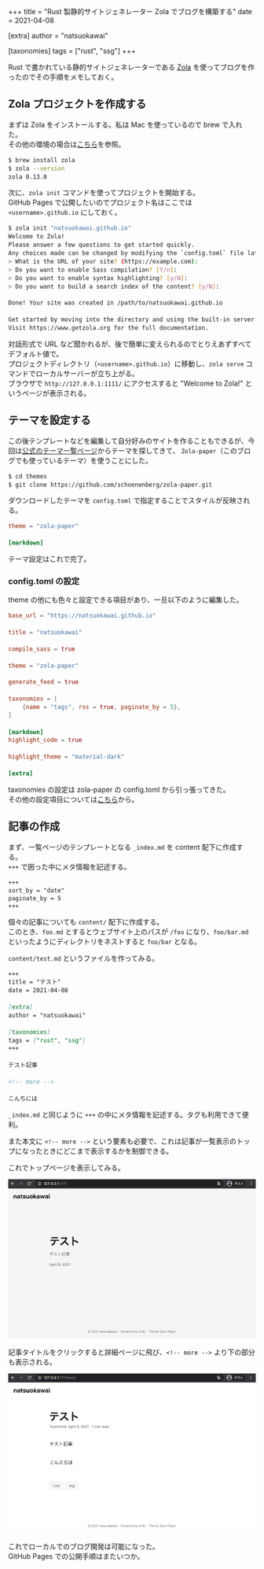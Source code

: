 +++
title = "Rust 製静的サイトジェネレーター Zola でブログを構築する"
date = 2021-04-08

[extra]
author = "natsuokawai"

[taxonomies]
tags = ["rust", "ssg"]
+++

Rust で書かれている静的サイトジェネレーターである [Zola](https://www.getzola.org/) を使ってブログを作ったのでその手順をメモしておく。  

<!-- more --> 


## Zola プロジェクトを作成する
まずは Zola をインストールする。私は Mac を使っているので brew で入れた。  
その他の環境の場合は[こちら](https://www.getzola.org/documentation/getting-started/installation/)を参照。  

```sh
$ brew install zola
$ zola --version
zola 0.13.0
```

次に、`zola init` コマンドを使ってプロジェクトを開始する。  
GitHub Pages で公開したいのでプロジェクト名はここでは `<username>.github.io` にしておく。

```sh
$ zola init "natsuokawai.github.io"
Welcome to Zola!
Please answer a few questions to get started quickly.
Any choices made can be changed by modifying the `config.toml` file later.
> What is the URL of your site? (https://example.com): 
> Do you want to enable Sass compilation? [Y/n]: 
> Do you want to enable syntax highlighting? [y/N]: 
> Do you want to build a search index of the content? [y/N]: 

Done! Your site was created in /path/to/natsuokawai.github.io

Get started by moving into the directory and using the built-in server: `zola serve`
Visit https://www.getzola.org for the full documentation.
```

対話形式で URL など聞かれるが、後で簡単に変えられるのでとりえあずすべてデフォルト値で。  
プロジェクトディレクトリ（`<username>.github.io`）に移動し、`zola serve` コマンドでローカルサーバーが立ち上がる。  
ブラウザで `http://127.0.0.1:1111/` にアクセスすると "Welcome to Zola!" というページが表示される。  

## テーマを設定する
この後テンプレートなどを編集して自分好みのサイトを作ることもできるが、今回は[公式のテーマ一覧ページ](https://www.getzola.org/themes/)からテーマを探してきて、 `Zola-paper`（このブログでも使っているテーマ）を使うことにした。  

```sh
$ cd themes
$ git clone https://github.com/schoenenberg/zola-paper.git
```

ダウンロードしたテーマを `config.toml` で指定することでスタイルが反映される。  

```toml
theme = "zola-paper"

[markdown]
```

テーマ設定はこれで完了。

### config.toml の設定
theme の他にも色々と設定できる項目があり、一旦以下のように編集した。  

```toml
base_url = "https://natsuokawai.github.io"

title = "natsuokawai"

compile_sass = true

theme = "zola-paper"

generate_feed = true

taxonomies = [ 
    {name = "tags", rss = true, paginate_by = 5}, 
]

[markdown]
highlight_code = true

highlight_theme = "material-dark"

[extra]

```

taxonomies の設定は zola-paper の config.toml から引っ張ってきた。  
その他の設定項目については[こちら](https://www.getzola.org/documentation/content/section/#front-matter)から。  


## 記事の作成
まず、一覧ページのテンプレートとなる `_index.md` を content 配下に作成する。  
`+++` で囲った中にメタ情報を記述する。  

```
+++
sort_by = "date"
paginate_by = 5 
+++
```

個々の記事についても `content/` 配下に作成する。  
このとき、`foo.md` とするとウェブサイト上のパスが `/foo` になり、`foo/bar.md` といったようにディレクトリをネストすると `foo/bar` となる。  

`content/test.md` というファイルを作ってみる。  

```md
+++
title = "テスト"
date = 2021-04-08

[extra]
author = "natsuokawai"

[taxonomies]
tags = ["rust", "ssg"]
+++

テスト記事

<!-- more -->

こんちには
```

`_index.md` と同じように `+++` の中にメタ情報を記述する。タグも利用できて便利。  


また本文に `<!-- more -->` という要素も必要で、これは記事が一覧表示のトップになったときにどこまで表示するかを制御できる。  

これでトップページを表示してみる。  

![トップ](image1.jpg)

記事タイトルをクリックすると詳細ページに飛び、`<!-- more -->` より下の部分も表示される。  

![記事詳細ページ](image2.jpg)

これでローカルでのブログ開発は可能になった。  
GitHub Pages での公開手順はまたいつか。  

